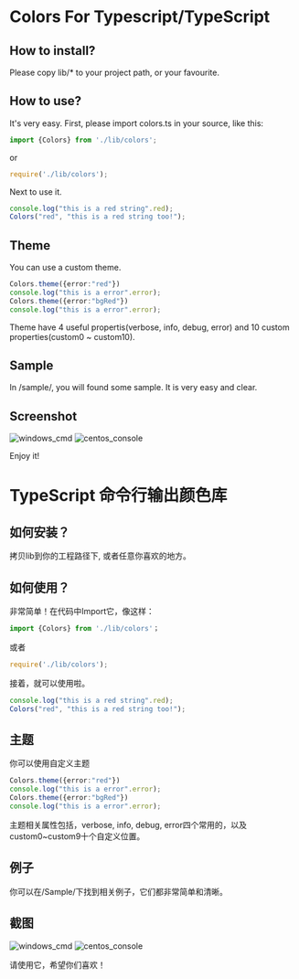 Colors For Typescript/TypeScript 
================================

How to install?
-----------

Please copy lib/* to your project path, or your favourite.

How to use?
-----------

It's very easy. First, please import colors.ts in your source, like this:

```TypeScript 
import {Colors} from './lib/colors';
```

or

```TypeScript 
require('./lib/colors');
```


Next to use it.

```TypeScript 
console.log("this is a red string".red);
Colors("red", "this is a red string too!");
```

Theme
-----

You can use a custom theme.

```TypeScript 
Colors.theme({error:"red"})
console.log("this is a error".error);
Colors.theme({error:"bgRed"})
console.log("this is a error".error);
```

Theme have 4 useful propertis(verbose, info, debug, error) and 10 custom properties(custom0 ~ custom10).

Sample
------

In /sample/, you will found some sample. It is very easy and clear.

Screenshot
----------

![windows_cmd](https://raw.githubusercontent.com/xerysherry/colors.ts/master/screenshot/windows_cmd.png)
![centos_console](https://raw.githubusercontent.com/xerysherry/colors.ts/master/screenshot/centos_console.png)

Enjoy it!

TypeScript 命令行输出颜色库
=========================

如何安装？
--------

拷贝lib到你的工程路径下, 或者任意你喜欢的地方。

如何使用？
--------

非常简单！在代码中Import它，像这样：

```TypeScript 
import {Colors} from './lib/colors'；
```

或者

```TypeScript 
require('./lib/colors');
```

接着，就可以使用啦。

```TypeScript 
console.log("this is a red string".red);
Colors("red", "this is a red string too!");
```

主题
----

你可以使用自定义主题

```TypeScript 
Colors.theme({error:"red"})
console.log("this is a error".error);
Colors.theme({error:"bgRed"})
console.log("this is a error".error);
```

主题相关属性包括，verbose, info, debug, error四个常用的，以及custom0~custom9十个自定义位置。

例子
----

你可以在/Sample/下找到相关例子，它们都非常简单和清晰。

截图
----
![windows_cmd](https://raw.githubusercontent.com/xerysherry/colors.ts/master/screenshot/windows_cmd.png)
![centos_console](https://raw.githubusercontent.com/xerysherry/colors.ts/master/screenshot/centos_console.png)

请使用它，希望你们喜欢！
